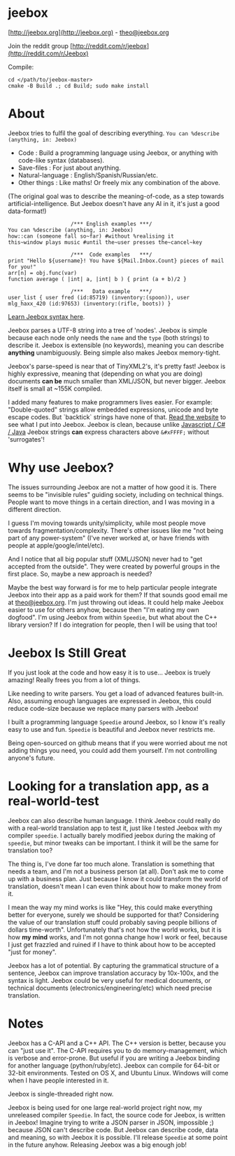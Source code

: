 # jeebox

[http://jeebox.org](http://jeebox.org) \- [theo@jeebox.org](mailto:theo@jeebox.org)

Join the reddit group [http://reddit.com/r/jeebox](http://reddit.com/r/Jeebox)

Compile:

    cd </path/to/jeebox-master>
    cmake -B Build .; cd Build; sudo make install

# About

Jeebox tries to fulfil the goal of describing everything.     `You can %describe (anything, in: Jeebox)`

* Code : Build a programming language using Jeebox, or anything with code-like syntax (databases).
* Save-files : For just about anything.
* Natural-language : English/Spanish/Russian/etc.
* Other things : Like maths! Or freely mix any combination of the above.

(The original goal was to describe the meaning-of-code, as a step towards artificial-intelligence. But Jeebox doesn't have any AI in it, it's just a good data-format!)
	
                        /*** English examples ***/
    You can %describe (anything, in: Jeebox)
    how::can (someone fall so~far) #without %realising it
    this~window plays music #until the~user presses the~cancel~key
    
                        /***  Code examples   ***/
    print "Hello ${username}! You have ${Mail.Inbox.Count} pieces of mail for you!"
    arr[n] = obj.func(var)
    function average ( |int| a, |int| b ) { print (a + b)/2 }
    
                        /***   Data example   ***/
	user_list { user fred (id:85719) (inventory:(spoon)), user mlg_haxx_420 (id:97653) (inventory:(rifle, boots)) }

[Learn Jeebox syntax here](http://jeebox.org/stuff/introduction).


Jeebox parses a UTF-8 string into a tree of 'nodes'. Jeebox is simple because each node only needs the `name` and the `type` (both strings) to describe it. Jeebox is extensible (no keywords), meaning you can describe **anything** unambiguously. Being simple also makes Jeebox memory-tight.

Jeebox's parse-speed is near that of TinyXML2's, it's pretty fast! Jeebox is highly expressive, meaning that (depending on what you are doing) documents **can be** much smaller than XML/JSON, but never bigger. Jeebox itself is small at ~155K compiled.

I added many features to make programmers lives easier. For example: "Double-quoted" strings allow embedded expressions, unicode and byte escape codes. But \`backtick\` strings have none of that. [Read the website](http://jeebox.org/stuff/introduction) to see what I put into Jeebox. Jeebox is clean, because unlike [Javascript / C# / Java](https://msdn.microsoft.com/en-us/data/aa664669(v=vs.85)) Jeebox strings **can** express characters above `&#xFFFF;` without 'surrogates'!

# Why use Jeebox?

The issues surrounding Jeebox are not a matter of how good it is. There seems to be "invisible rules" guiding society, including on technical things. People want to move things in a certain direction, and I was moving in a different direction.

I guess I'm moving towards unity/simplicity, while most people move towards fragmentation/complexity. There's other issues like me "not being part of any power-system" (I've never worked at, or have friends with people at apple/google/intel/etc).

And I notice that all big popular stuff (XML/JSON) never had to "get accepted from the outside". They were created by powerful groups in the first place. So, maybe a new approach is needed?

Maybe the best way forward is for me to help particular people integrate Jeebox into their app as a paid work for them? If that sounds good email me at theo@jeebox.org. I'm just throwing out ideas. It could help make Jeebox easier to use for others anyhow, because then "I'm eating my own dogfood". I'm using Jeebox from within `Speedie`, but what about the C++ library version? If I do integration for people, then I will be using that too!


# Jeebox Is Still Great

If you just look at the code and how easy it is to use... Jeebox is truely amazing! Really frees you from a lot of things.

Like needing to write parsers. You get a load of advanced features built-in. Also, assuming enough languages are expressed in Jeebox, this could reduce code-size because we replace many parsers with Jeebox!

I built a programming language `Speedie` around Jeebox, so I know it's really easy to use and fun. `Speedie` is beautiful and Jeebox never restricts me.

Being open-sourced on github means that if you were worried about me not adding things you need, you could add them yourself. I'm not controlling anyone's future.

# Looking for a translation app, as a real-world-test

Jeebox can also describe human language. I think Jeebox could really do with a real-world translation app to test it, just like I tested Jeebox with my compiler `speedie`. I actually barely modified jeebox during the making of `speedie`, but minor tweaks can be important. I think it will be the same for translation too?

The thing is, I've done far too much alone. Translation is something that needs a team, and I'm not a business person (at all). Don't ask me to come up with a business plan. Just because I know it could transform the world of translation, doesn't mean I can even think about how to make money from it.

I mean the way my mind works is like "Hey, this could make everything better for everyone, surely we should be supported for that? Considering the value of our translation stuff could probably saving people billions of dollars time-worth". Unfortunately that's not how the world works, but it is how **my mind** works, and I'm not gonna change how I work or feel, because I just get frazzled and ruined if I have to think about how to be accepted "just for money".

Jeebox has a lot of potential. By capturing the grammatical structure of a sentence, Jeebox can improve translation accuracy by 10x-100x, and the syntax is light. Jeebox could be very useful for medical documents, or technical documents (electronics/engineering/etc) which need precise translation.

# Notes

Jeebox has a C-API and a C++ API. The C++ version is better, because you can "just use it". The C-API requires you to do memory-management, which is verbose and error-prone. But useful if you are writing a Jeebox binding for another language (python/ruby/etc). Jeebox can compile for 64-bit or 32-bit environments. Tested on OS X, and Ubuntu Linux. Windows will come when I have people interested in it.

Jeebox is single-threaded right now.

Jeebox is being used for one large real-world project right now, my unreleased compiler `Speedie`. In fact, the source code for Jeebox, is written in Jeebox! Imagine trying to write a JSON parser in JSON, impossible ;) because JSON can't describe code. But Jeebox can describe code, data and meaning, so with Jeebox it is possible. I'll release `Speedie` at some point in the future anyhow. Releasing Jeebox was a big enough job!
